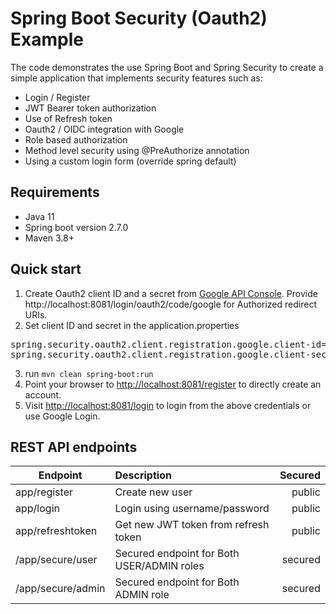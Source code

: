 

Spring Boot Security (Oauth2) Example
============================

The code demonstrates the use Spring Boot and Spring Security to create a simple application that implements 
security features such as:

* Login / Register
* JWT Bearer token authorization
* Use of Refresh token
* Oauth2 / OIDC integration with Google
* Role based authorization
* Method level security using @PreAuthorize annotation
* Using a custom login form (override spring default)


Requirements
------------
* Java 11
* Spring boot version 2.7.0
* Maven 3.8+

Quick start
-----------
1. Create Oauth2 client ID and a secret from  [Google API Console](https://console.developers.google.com/). Provide http://localhost:8081/login/oauth2/code/google for Authorized redirect URIs. 
2. Set client ID and secret in the application.properties
<pre>spring.security.oauth2.client.registration.google.client-id=
spring.security.oauth2.client.registration.google.client-secret=
</pre>
3. run `mvn clean spring-boot:run`
4. Point your browser to [http://localhost:8081/register](http://localhost:8081/register) to directly create an account.
5. Visit [http://localhost:8081/login](http://localhost:8081/login) to login from the above credentials or use Google Login.


REST API endpoints
-------------

| Endpoint               | Description                                         | Secured |
|------------------------|:----------------------------------------------------|--------:|
| app/register           | Create new user                                     |  public |
| app/login              | Login using username/password                       |  public |
| app/refreshtoken       | Get new JWT token from refresh token                |  public |
| /app/secure/user       | Secured endpoint for Both USER/ADMIN roles          | secured |
| /app/secure/admin      | Secured endpoint for Both ADMIN role                | secured |



